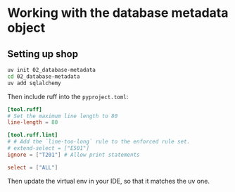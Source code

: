 # Working with the database metadata object


## Setting up shop

```bash
uv init 02_database-metadata
cd 02_database-metadata
uv add sqlalchemy
```

Then include ruff into the `pyproject.toml`:

```toml
[tool.ruff]
# Set the maximum line length to 80
line-length = 80

[tool.ruff.lint]
# # Add the `line-too-long` rule to the enforced rule set.
# extend-select = ["E501"]
ignore = ["T201"] # Allow print statements

select = ["ALL"]
```

Then update the virtual env in your IDE, so that it matches the uv one.